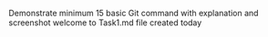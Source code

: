 Demonstrate minimum 15 basic Git command with explanation and screenshot
welcome to Task1.md file created today